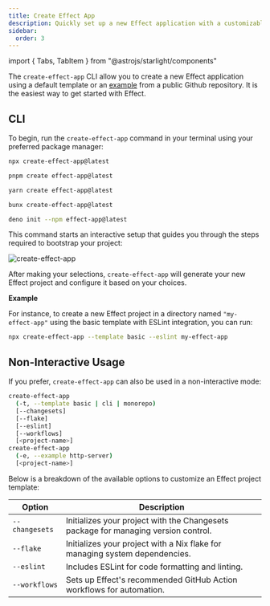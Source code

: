 ```yaml
---
title: Create Effect App
description: Quickly set up a new Effect application with a customizable template or example, streamlining your development start.
sidebar:
  order: 3
---
```


import { Tabs, TabItem } from "@astrojs/starlight/components"

The `create-effect-app` CLI allow you to create a new Effect application using a default template or an [example](https://github.com/Effect-TS/examples) from a public Github repository.
It is the easiest way to get started with Effect.

## CLI

To begin, run the `create-effect-app` command in your terminal using your preferred package manager:

<Tabs syncKey="package-manager">

<TabItem label="npm" icon="seti:npm">

```sh showLineNumbers=false
npx create-effect-app@latest
```

</TabItem>

<TabItem label="pnpm" icon="pnpm">

```sh showLineNumbers=false
pnpm create effect-app@latest
```

</TabItem>

<TabItem label="Yarn" icon="seti:yarn">

```sh showLineNumbers=false
yarn create effect-app@latest
```

</TabItem>

<TabItem label="Bun" icon="bun">

```sh showLineNumbers=false
bunx create-effect-app@latest
```

</TabItem>

<TabItem label="Deno" icon="deno">

```sh showLineNumbers=false
deno init --npm effect-app@latest
```

</TabItem>

</Tabs>

This command starts an interactive setup that guides you through the steps required to bootstrap your project:

![create-effect-app](../_assets/create-effect-app.gif "Animated GIF demonstrating the interactive experience when create-effect-app is run in interactive mode")

After making your selections, `create-effect-app` will generate your new Effect project and configure it based on your choices.

**Example**

For instance, to create a new Effect project in a directory named `"my-effect-app"` using the basic template with ESLint integration, you can run:

```sh showLineNumbers=false
npx create-effect-app --template basic --eslint my-effect-app
```

## Non-Interactive Usage

If you prefer, `create-effect-app` can also be used in a non-interactive mode:

```sh showLineNumbers=false
create-effect-app
  (-t, --template basic | cli | monorepo)
  [--changesets]
  [--flake]
  [--eslint]
  [--workflows]
  [<project-name>]
create-effect-app
  (-e, --example http-server)
  [<project-name>]
```

Below is a breakdown of the available options to customize an Effect project template:

| Option         | Description                                                                        |
| -------------- | ---------------------------------------------------------------------------------- |
| `--changesets` | Initializes your project with the Changesets package for managing version control. |
| `--flake`      | Initializes your project with a Nix flake for managing system dependencies.        |
| `--eslint`     | Includes ESLint for code formatting and linting.                                   |
| `--workflows`  | Sets up Effect's recommended GitHub Action workflows for automation.               |
